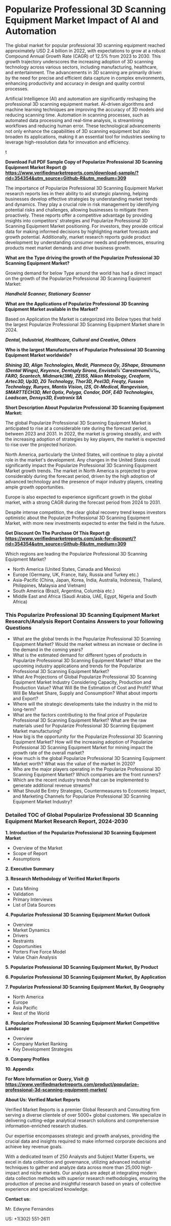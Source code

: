 <meta name="title" content="Global Popularize Professional 3D Scanning Equipment Market Impact of AI and Automation"><meta name="description" content="The global market for popular professional 3D scanning equipment reached approximately USD 2.4 billion in 2022, with expectations to grow at a robust Compound Annual G"><meta name="title" content="Popularize Professional 3D Scanning Equipment Market Size, Share, Scope, Trends, Growth, Opportunities, Analysis, Forecast"><h1>Popularize Professional 3D Scanning Equipment Market Impact of AI and Automation</h1><p>The global market for popular professional 3D scanning equipment reached approximately USD 2.4 billion in 2022, with expectations to grow at a robust Compound Annual Growth Rate (CAGR) of 12.5% from 2023 to 2030. This growth trajectory underscores the increasing adoption of 3D scanning technology across various sectors, including manufacturing, healthcare, and entertainment. The advancements in 3D scanning are primarily driven by the need for precise and efficient data capture in complex environments, enhancing productivity and accuracy in design and quality control processes.</p><p>Artificial Intelligence (AI) and automation are significantly reshaping the professional 3D scanning equipment market. AI-driven algorithms and machine learning techniques are improving the accuracy of 3D models and reducing scanning time. Automation in scanning processes, such as automated data processing and real-time analysis, is streamlining workflows and reducing human error. These technological advancements not only enhance the capabilities of 3D scanning equipment but also broaden its applications, making it an essential tool for industries seeking to leverage high-resolution data for innovation and efficiency.</p>t</p><p id="" class=""><strong>Download Full PDF Sample Copy of Popularize Professional 3D Scanning Equipment Market Report @ <a href="https://www.verifiedmarketreports.com/download-sample/?rid=354354&utm_source=Github-R&utm_medium=309" target="_blank">https://www.verifiedmarketreports.com/download-sample/?rid=354354&utm_source=Github-R&utm_medium=309</a></strong></p><p>The importance of&nbsp;Popularize Professional 3D Scanning Equipment Market research reports lies in their ability to aid strategic planning, helping businesses develop effective strategies by understanding market trends and dynamics. They play a crucial role in risk management by identifying potential risks and challenges, allowing businesses to mitigate them proactively. These reports offer a competitive advantage by providing insights into competitors' strategies and Popularize Professional 3D Scanning Equipment Market positioning. For investors, they provide critical data for making informed decisions by highlighting market forecasts and growth potential. Additionally, market research reports guide product development by understanding consumer needs and preferences, ensuring products meet market demands and drive business growth.</p><p><strong>What are the&nbsp;Type driving the growth of the Popularize Professional 3D Scanning Equipment Market?</strong></p><p id="" class="">Growing demand for below Type around the world has had a direct impact on the growth of the Popularize Professional 3D Scanning Equipment Market:</p><em><strong>Handheld Scanner, Stationary Scanner</strong></em></p><strong>What are the&nbsp;Applications&nbsp;of Popularize Professional 3D Scanning Equipment Market available in the Market?</strong></p><p id="" class="">Based on Application the Market is categorized into Below types that held the largest Popularize Professional 3D Scanning Equipment Market share In 2024.</p><em><strong>Dental, Industrial, Healthcare, Cultural and Creative, Others</strong></em></p><strong>Who is the largest Manufacturers of Popularize Professional 3D Scanning Equipment Market worldwide?</strong></p><p><em><strong>Shining 3D, Align Technologies, Medit, Planmeca Oy, 3Shape, Straumann (Dental Wings), Keyence, Dentsply Sirona, Envistaï¼ˆCarestreamï¼‰, FARO, Scantech, Midmark(3M), ZEISS, Nikon Metrology, Creaform, Artec3D, Up3D, ZG Technology, Thor3D, Peel3D, Freqty, Fussen Technology, Runyes, Mantis Vision, I2S, Gt-Medical, Rangevision, SMARTTECH3D, Met Optix, Polyga, Condor, DOF, E4D Technologies, Loadscan, Densys3D, Evatronix SA</strong></em></p><p id="" class=""><strong>Short Description About Popularize Professional 3D Scanning Equipment Market:</strong></p><p>The global Popularize Professional 3D Scanning Equipment Market is anticipated to rise at a considerable rate during the forecast period, between 2023 and 2031. In 2022, the market is growing steadily, and with the increasing adoption of strategies by key players, the market is expected to rise over the projected horizon.</p><p>North America, particularly the United States, will continue to play a pivotal role in the market's development. Any changes in the United States could significantly impact the Popularize Professional 3D Scanning Equipment Market growth trends. The market in North America is projected to grow considerably during the forecast period, driven by the high adoption of advanced technology and the presence of major industry players, creating ample growth opportunities.</p><p>Europe is also expected to experience significant growth in the global market, with a strong CAGR during the forecast period from 2024 to 2031.</p><p>Despite intense competition, the clear global recovery trend keeps investors optimistic about the Popularize Professional 3D Scanning Equipment Market, with more new investments expected to enter the field in the future.</p><p id="" class=""><strong>Get Discount On The Purchase Of This Report @ <a href="https://www.verifiedmarketreports.com/ask-for-discount/?rid=354354&utm_source=Github-R&utm_medium=309" target="_blank">https://www.verifiedmarketreports.com/ask-for-discount/?rid=354354&utm_source=Github-R&utm_medium=309</a></strong></p>Which regions are leading the Popularize Professional 3D Scanning Equipment Market?</p><ul><li>North America (United States, Canada and Mexico)</li><li>Europe (Germany, UK, France, Italy, Russia and Turkey etc.)</li><li>Asia-Pacific (China, Japan, Korea, India, Australia, Indonesia, Thailand, Philippines, Malaysia and Vietnam)</li><li>South America (Brazil, Argentina, Columbia etc.)</li><li>Middle East and Africa (Saudi Arabia, UAE, Egypt, Nigeria and South Africa)</li></ul><h3 id="" class="">This Popularize Professional 3D Scanning Equipment Market Research/Analysis Report Contains Answers to your following Questions</h3><ul><li>What are the global trends in the Popularize Professional 3D Scanning Equipment Market? Would the market witness an increase or decline in the demand in the coming years?</li><li>What is the estimated demand for different types of products in Popularize Professional 3D Scanning Equipment Market? What are the upcoming industry applications and trends for the Popularize Professional 3D Scanning Equipment Market?</li><li>What Are Projections of Global Popularize Professional 3D Scanning Equipment Market Industry Considering Capacity, Production and Production Value? What Will Be the Estimation of Cost and Profit? What Will Be Market Share, Supply and Consumption? What about imports and Export?</li><li>Where will the strategic developments take the industry in the mid to long-term?</li><li>What are the factors contributing to the final price of Popularize Professional 3D Scanning Equipment Market? What are the raw materials used for Popularize Professional 3D Scanning Equipment Market manufacturing?</li><li>How big is the opportunity for the Popularize Professional 3D Scanning Equipment Market? How will the increasing adoption of Popularize Professional 3D Scanning Equipment Market for mining impact the growth rate of the overall market?</li><li>How much is the global Popularize Professional 3D Scanning Equipment Market worth? What was the value of the market In 2020?</li><li>Who are the major players operating in the Popularize Professional 3D Scanning Equipment Market? Which companies are the front runners?</li><li>Which are the recent industry trends that can be implemented to generate additional revenue streams?</li><li>What Should Be Entry Strategies, Countermeasures to Economic Impact, and Marketing Channels for Popularize Professional 3D Scanning Equipment Market Industry?</li></ul><h3 id="" class="">Detailed TOC of Global Popularize Professional 3D Scanning Equipment Market Research Report, 2024-2030</h3><p id="" class=""><strong>1. Introduction of the Popularize Professional 3D Scanning Equipment Market</strong></p><ul><li>Overview of the Market</li><li>Scope of Report</li><li>Assumptions</li></ul><p id="" class=""><strong>2. Executive Summary</strong></p><p id="" class=""><strong>3. Research Methodology of Verified Market Reports</strong></p><ul><li>Data Mining</li><li>Validation</li><li>Primary Interviews</li><li>List of Data Sources</li></ul><p id="" class=""><strong>4. Popularize Professional 3D Scanning Equipment Market Outlook</strong></p><ul><li>Overview</li><li>Market Dynamics</li><li>Drivers</li><li>Restraints</li><li>Opportunities</li><li>Porters Five Force Model</li><li>Value Chain Analysis</li></ul><p id="" class=""><strong>5. Popularize Professional 3D Scanning Equipment Market, By Product</strong></p><p id="" class=""><strong>6. Popularize Professional 3D Scanning Equipment Market, By Application</strong></p><p id="" class=""><strong>7. Popularize Professional 3D Scanning Equipment Market, By Geography</strong></p><ul><li>North America</li><li>Europe</li><li>Asia Pacific</li><li>Rest of the World</li></ul><p id="" class=""><strong>8. Popularize Professional 3D Scanning Equipment Market Competitive Landscape</strong></p><ul><li>Overview</li><li>Company Market Ranking</li><li>Key Development Strategies</li></ul><p id="" class=""><strong>9. Company Profiles</strong></p><p id="" class=""><strong>10. Appendix</strong></p><p id="" class=""><strong>For More Information or Query, Visit @ <a href="https://www.verifiedmarketreports.com/product/popularize-professional-3d-scanning-equipment-market/" target="_blank">https://www.verifiedmarketreports.com/product/popularize-professional-3d-scanning-equipment-market/</a></strong></p><p id="" class=""><strong>About Us: Verified Market Reports</strong></p><p id="" class="">Verified Market Reports is a premier Global Research and Consulting firm serving a diverse clientele of over 5000+ global customers. We specialize in delivering cutting-edge analytical research solutions and comprehensive information-enriched research studies.</p><p id="" class="">Our expertise encompasses strategic and growth analyses, providing the crucial data and insights required to make informed corporate decisions and achieve key revenue goals.</p><p id="" class="">With a dedicated team of 250 Analysts and Subject Matter Experts, we excel in data collection and governance, utilizing advanced industrial techniques to gather and analyze data across more than 25,000 high-impact and niche markets. Our analysts are adept at integrating modern data collection methods with superior research methodologies, ensuring the production of precise and insightful research based on years of collective experience and specialized knowledge.</p><p id="" class=""><strong>Contact us:</strong></p><p id="" class="">Mr. Edwyne Fernandes</p><p id="" class="">US: +1(302) 551-2611</p>